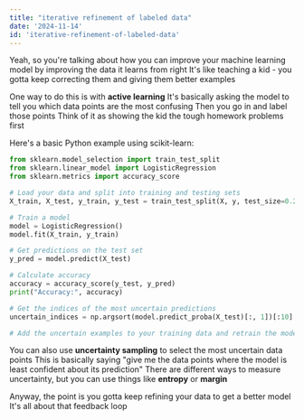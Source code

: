 ```yaml
---
title: "iterative refinement of labeled data"
date: '2024-11-14'
id: 'iterative-refinement-of-labeled-data'
---
```


Yeah, so you're talking about how you can improve your machine learning model by improving the data it learns from right  It's like teaching a kid - you gotta keep correcting them and giving them better examples  

One way to do this is with **active learning**  It's basically asking the model to tell you which data points are the most confusing  Then you go in and label those points  Think of it as showing the kid the tough homework problems first  

Here's a basic Python example using scikit-learn:

```python
from sklearn.model_selection import train_test_split
from sklearn.linear_model import LogisticRegression
from sklearn.metrics import accuracy_score

# Load your data and split into training and testing sets
X_train, X_test, y_train, y_test = train_test_split(X, y, test_size=0.2)

# Train a model
model = LogisticRegression()
model.fit(X_train, y_train)

# Get predictions on the test set
y_pred = model.predict(X_test)

# Calculate accuracy
accuracy = accuracy_score(y_test, y_pred)
print("Accuracy:", accuracy)

# Get the indices of the most uncertain predictions
uncertain_indices = np.argsort(model.predict_proba(X_test)[:, 1])[:10]

# Add the uncertain examples to your training data and retrain the model
```

You can also use **uncertainty sampling** to select the most uncertain data points  This is basically saying "give me the data points where the model is least confident about its prediction"  There are different ways to measure uncertainty, but you can use things like **entropy** or **margin**  

Anyway, the point is you gotta keep refining your data to get a better model  It's all about that feedback loop
